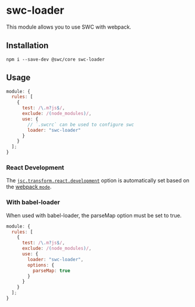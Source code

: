 # swc-loader

This module allows you to use SWC with webpack.

## Installation

```plaintext
npm i --save-dev @swc/core swc-loader
```

## Usage

```js
module: {
  rules: [
    {
      test: /\.m?js$/,
      exclude: /(node_modules)/,
      use: {
        // `.swcrc` can be used to configure swc
        loader: "swc-loader"
      }
    }
  ];
}
```

### React Development

The [`jsc.transform.react.development`](/docs/configuration/compilation#jsctransformreactdevelopment) option is automatically set based on the [webpack `mode`](https://webpack.js.org/configuration/mode/).

### With babel-loader

When used with babel-loader, the parseMap option must be set to true.

```js
module: {
  rules: [
    {
      test: /\.m?js$/,
      exclude: /(node_modules)/,
      use: {
        loader: "swc-loader",
        options: {
          parseMap: true
        }
      }
    }
  ];
}
```
